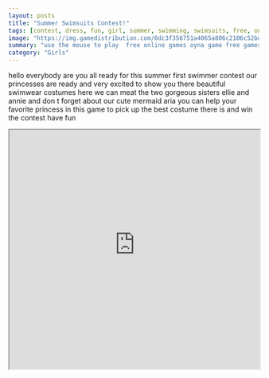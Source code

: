 ```yaml
---
layout: posts
title: "Summer Swimsuits Contest!"
tags: [contest, dress, fun, girl, summer, swimming, swimsuits, free, online, games, oyna, game, free, games, play, play, games]
image: "https://img.gamedistribution.com/6dc3f356751a4065a806c2106c52bd67.jpg"
summary: "use the mouse to play  free online games oyna game free games play play games"
category: "Girls"
---
```


hello everybody are you all ready for this summer first swimmer contest our princesses are ready and very excited to show you there beautiful swimwear costumes here we can meat the two gorgeous sisters ellie and annie and don t forget about our cute mermaid aria you can help your favorite princess in this game to pick up the best costume there is and win the contest have fun

<iframe width="100%" height="480px;" src="https://html5.gamedistribution.com/6dc3f356751a4065a806c2106c52bd67/"></iframe>